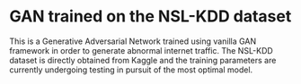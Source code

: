 # GAN trained on the NSL-KDD dataset

This is a Generative Adversarial Network trained using vanilla GAN framework in order to generate abnormal internet traffic. The NSL-KDD dataset is directly obtained from Kaggle and the training 
parameters are currently undergoing testing in pursuit of the most optimal model.
